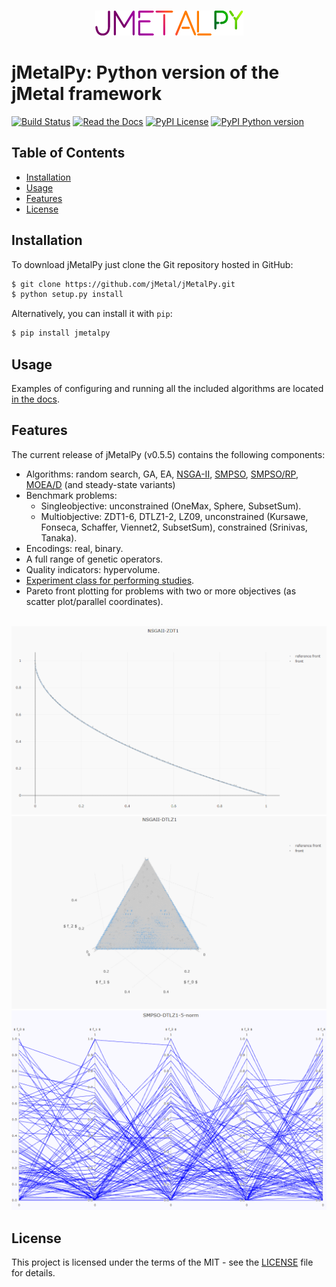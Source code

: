 <p align="center">
  <br/>
  <img src=docs/source/jmetalpy.png alt="jMetalPy">
  <br/>
</p>

# jMetalPy: Python version of the jMetal framework
[![Build Status](https://img.shields.io/travis/jMetal/jMetalPy.svg?style=flat-square)](https://travis-ci.org/jMetal/jMetalPy)
[![Read the Docs](https://img.shields.io/readthedocs/jmetalpy.svg?style=flat-square)](https://readthedocs.org/projects/jmetalpy/)
[![PyPI License](https://img.shields.io/pypi/l/jMetalPy.svg?style=flat-square)]()
[![PyPI Python version](https://img.shields.io/pypi/pyversions/jMetalPy.svg?style=flat-square)]()

## Table of Contents
- [Installation](#installation)
- [Usage](#usage)
- [Features](#features)
- [License](#license)

## Installation
To download jMetalPy just clone the Git repository hosted in GitHub:
```bash
$ git clone https://github.com/jMetal/jMetalPy.git
$ python setup.py install
```

Alternatively, you can install it with `pip`:
```bash
$ pip install jmetalpy
```

## Usage
Examples of configuring and running all the included algorithms are located [in the docs](https://jmetalpy.readthedocs.io/en/latest/examples.html).

## Features
The current release of jMetalPy (v0.5.5) contains the following components:

* Algorithms: random search, GA, EA, [NSGA-II](https://jmetalpy.readthedocs.io/en/latest/examples/ea.html#nsga-ii), [SMPSO](https://jmetalpy.readthedocs.io/en/latest/examples/pso.html#smpso), [SMPSO/RP](https://jmetalpy.readthedocs.io/en/latest/examples/pso.html#smpso-rp), [MOEA/D](https://jmetalpy.readthedocs.io/en/latest/examples/ea.html#moea-d) (and steady-state variants)
* Benchmark problems:
  * Singleobjective:  unconstrained (OneMax, Sphere, SubsetSum).
  * Multiobjective: ZDT1-6, DTLZ1-2, LZ09, unconstrained (Kursawe, Fonseca, Schaffer, Viennet2, SubsetSum), constrained (Srinivas, Tanaka).
* Encodings: real, binary.
* A full range of genetic operators.
* Quality indicators: hypervolume.
* [Experiment class for performing studies](https://jmetalpy.readthedocs.io/en/latest/examples/experiment.html).
* Pareto front plotting for problems with two or more objectives (as scatter plot/parallel coordinates).

<p align="center">
  <br/>
  <img src=docs/source/2D.gif width=600 alt="Scatter plot 2D">
  <br/>
  <img src=docs/source/3D.gif width=600 alt="Scatter plot 3D">
  <br/>
  <img src=docs/source/p-c.gif width=600 alt="Parallel coordinates">
  <br/>
</p>

## License
This project is licensed under the terms of the MIT - see the [LICENSE](LICENSE) file for details.
